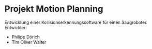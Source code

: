 # Projekt Motion Planning
Entwicklung einer Kollisionserkennungssoftware für einen Saugroboter. \
Entwickler:
* Philipp Dörich
* Tim Oliver Walter
